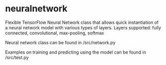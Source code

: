 # neuralnetwork

Flexible TensorFlow Neural Network class that allows quick instantiation of a neural network model with various types of layers.
Layers supported: fully connected, convolutional, max-pooling, softmax

Neural network class can be found in /src/network.py

Examples on training and predicting using the model can be found in /src/test.py

